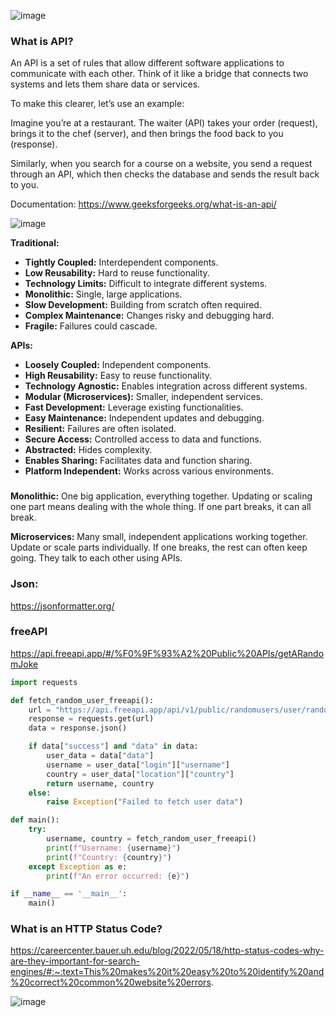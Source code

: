 
![image](https://github.com/user-attachments/assets/436ea6e7-e0a7-4916-8f52-0d6763817b4f)

### What is API?

An API is a set of rules that allow different software applications to communicate with each other. 
Think of it like a bridge that connects two systems and lets them share data or services.

To make this clearer, let’s use an example:


Imagine you’re at a restaurant. The waiter (API) takes your order (request), brings it to the chef (server), and then brings the food back to you (response).

Similarly, when you search for a course on a website, you send a request through an API, which then checks the database and sends the result back to you.

Documentation:
https://www.geeksforgeeks.org/what-is-an-api/



![image](https://github.com/user-attachments/assets/fcac4453-8db6-4559-8998-9fb3c09dbee2)



**Traditional:**

* **Tightly Coupled:** Interdependent components.
* **Low Reusability:** Hard to reuse functionality.
* **Technology Limits:** Difficult to integrate different systems.
* **Monolithic:** Single, large applications.
* **Slow Development:** Building from scratch often required.
* **Complex Maintenance:** Changes risky and debugging hard.
* **Fragile:** Failures could cascade.

**APIs:**

* **Loosely Coupled:** Independent components.
* **High Reusability:** Easy to reuse functionality.
* **Technology Agnostic:** Enables integration across different systems.
* **Modular (Microservices):** Smaller, independent services.
* **Fast Development:** Leverage existing functionalities.
* **Easy Maintenance:** Independent updates and debugging.
* **Resilient:** Failures are often isolated.
* **Secure Access:** Controlled access to data and functions.
* **Abstracted:** Hides complexity.
* **Enables Sharing:** Facilitates data and function sharing.
* **Platform Independent:** Works across various environments.
  
### 
**Monolithic:** One big application, everything together. Updating or scaling one part means dealing with the whole thing. If one part breaks, it can all break.

**Microservices:** Many small, independent applications working together. Update or scale parts individually. If one breaks, the rest can often keep going. They talk to each other using APIs.


### Json:
https://jsonformatter.org/

### freeAPI

https://api.freeapi.app/#/%F0%9F%93%A2%20Public%20APIs/getARandomJoke


```python
import requests

def fetch_random_user_freeapi():
    url = "https://api.freeapi.app/api/v1/public/randomusers/user/random"
    response = requests.get(url)
    data = response.json()

    if data["success"] and "data" in data:
        user_data = data["data"]
        username = user_data["login"]["username"]
        country = user_data["location"]["country"]
        return username, country
    else:
        raise Exception("Failed to fetch user data")

def main():
    try:
        username, country = fetch_random_user_freeapi()
        print(f"Username: {username}")
        print(f"Country: {country}")
    except Exception as e:
        print(f"An error occurred: {e}")

if __name__ == '__main__':
    main()
```


### What is an HTTP Status Code?

https://careercenter.bauer.uh.edu/blog/2022/05/18/http-status-codes-why-are-they-important-for-search-engines/#:~:text=This%20makes%20it%20easy%20to%20identify%20and%20correct%20common%20website%20errors.


![image](https://github.com/user-attachments/assets/ea60aa79-6686-48b0-86aa-8279ef32541e)
